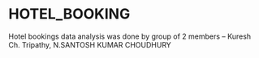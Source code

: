 # HOTEL_BOOKING
Hotel bookings data analysis was done by group of 2 members – Kuresh Ch. Tripathy, N.SANTOSH KUMAR CHOUDHURY
